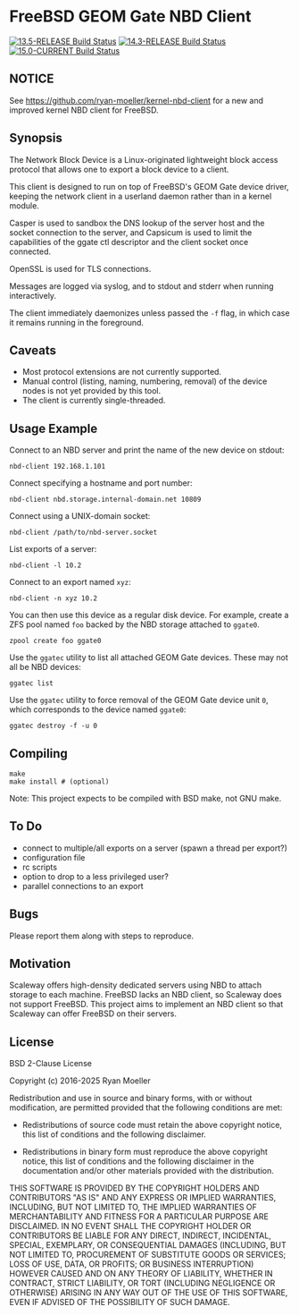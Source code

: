 # FreeBSD GEOM Gate NBD Client

[![13.5-RELEASE Build Status](https://api.cirrus-ci.com/github/ryan-moeller/nbd-client.svg?branch=main&task=releases/amd64/13.5-RELEASE)](https://cirrus-ci.com/github/ryan-moeller/nbd-client)
[![14.3-RELEASE Build Status](https://api.cirrus-ci.com/github/ryan-moeller/nbd-client.svg?branch=main&task=releases/amd64/14.3-RELEASE)](https://cirrus-ci.com/github/ryan-moeller/nbd-client)
[![15.0-CURRENT Build Status](https://api.cirrus-ci.com/github/ryan-moeller/nbd-client.svg?branch=main&task=snapshots/amd64/15.0-CURRENT)](https://cirrus-ci.com/github/ryan-moeller/nbd-client)

## NOTICE

See https://github.com/ryan-moeller/kernel-nbd-client for a new and improved
kernel NBD client for FreeBSD.

## Synopsis

The Network Block Device is a Linux-originated lightweight block access
protocol that allows one to export a block device to a client.

This client is designed to run on top of FreeBSD's GEOM Gate device driver,
keeping the network client in a userland daemon rather than in a kernel
module.

Casper is used to sandbox the DNS lookup of the server host and the socket
connection to the server, and Capsicum is used to limit the capabilities of the
ggate ctl descriptor and the client socket once connected.

OpenSSL is used for TLS connections.

Messages are logged via syslog, and to stdout and stderr when running
interactively.

The client immediately daemonizes unless passed the `-f` flag, in which
case it remains running in the foreground.

## Caveats

* Most protocol extensions are not currently supported.
* Manual control (listing, naming, numbering, removal) of the device nodes
  is not yet provided by this tool.
* The client is currently single-threaded.

## Usage Example

Connect to an NBD server and print the name of the new device on stdout:

```
nbd-client 192.168.1.101
```

Connect specifying a hostname and port number:

```
nbd-client nbd.storage.internal-domain.net 10809
```

Connect using a UNIX-domain socket:

```
nbd-client /path/to/nbd-server.socket
```
List exports of a server:

```
nbd-client -l 10.2
```

Connect to an export named `xyz`:

```
nbd-client -n xyz 10.2
```

You can then use this device as a regular disk device.  For example, create
a ZFS pool named `foo` backed by the NBD storage attached to `ggate0`.

```
zpool create foo ggate0
```

Use the `ggatec` utility to list all attached GEOM Gate devices.  These may
not all be NBD devices:

```
ggatec list
```

Use the `ggatec` utility to force removal of the GEOM Gate device unit `0`,
which corresponds to the device named `ggate0`:

```
ggatec destroy -f -u 0
```

## Compiling

```
make
make install # (optional)
```

Note: This project expects to be compiled with BSD make, not GNU make.

## To Do

* connect to multiple/all exports on a server (spawn a thread per export?)
* configuration file
* rc scripts
* option to drop to a less privileged user?
* parallel connections to an export

## Bugs

Please report them along with steps to reproduce.

## Motivation

Scaleway offers high-density dedicated servers using NBD to attach storage
to each machine.  FreeBSD lacks an NBD client, so Scaleway does not support
FreeBSD.  This project aims to implement an NBD client so that Scaleway can
offer FreeBSD on their servers.

## License

BSD 2-Clause License

Copyright (c) 2016-2025 Ryan Moeller

Redistribution and use in source and binary forms, with or without
modification, are permitted provided that the following conditions are met:

* Redistributions of source code must retain the above copyright notice, this
  list of conditions and the following disclaimer.

* Redistributions in binary form must reproduce the above copyright notice,
  this list of conditions and the following disclaimer in the documentation
    and/or other materials provided with the distribution.

THIS SOFTWARE IS PROVIDED BY THE COPYRIGHT HOLDERS AND CONTRIBUTORS "AS IS"
AND ANY EXPRESS OR IMPLIED WARRANTIES, INCLUDING, BUT NOT LIMITED TO, THE
IMPLIED WARRANTIES OF MERCHANTABILITY AND FITNESS FOR A PARTICULAR PURPOSE ARE
DISCLAIMED. IN NO EVENT SHALL THE COPYRIGHT HOLDER OR CONTRIBUTORS BE LIABLE
FOR ANY DIRECT, INDIRECT, INCIDENTAL, SPECIAL, EXEMPLARY, OR CONSEQUENTIAL
DAMAGES (INCLUDING, BUT NOT LIMITED TO, PROCUREMENT OF SUBSTITUTE GOODS OR
SERVICES; LOSS OF USE, DATA, OR PROFITS; OR BUSINESS INTERRUPTION) HOWEVER
CAUSED AND ON ANY THEORY OF LIABILITY, WHETHER IN CONTRACT, STRICT LIABILITY,
OR TORT (INCLUDING NEGLIGENCE OR OTHERWISE) ARISING IN ANY WAY OUT OF THE USE
OF THIS SOFTWARE, EVEN IF ADVISED OF THE POSSIBILITY OF SUCH DAMAGE.
